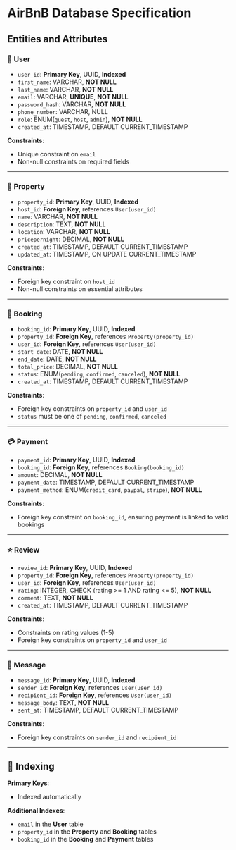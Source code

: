 # AirBnB Database Specification

## Entities and Attributes

### 🧑 User
- `user_id`: **Primary Key**, UUID, **Indexed**  
- `first_name`: VARCHAR, **NOT NULL**  
- `last_name`: VARCHAR, **NOT NULL**  
- `email`: VARCHAR, **UNIQUE**, **NOT NULL**  
- `password_hash`: VARCHAR, **NOT NULL**  
- `phone_number`: VARCHAR, NULL  
- `role`: ENUM(`guest`, `host`, `admin`), **NOT NULL**  
- `created_at`: TIMESTAMP, DEFAULT CURRENT_TIMESTAMP

**Constraints**:
- Unique constraint on `email`
- Non-null constraints on required fields

---

### 🏡 Property
- `property_id`: **Primary Key**, UUID, **Indexed**  
- `host_id`: **Foreign Key**, references `User(user_id)`  
- `name`: VARCHAR, **NOT NULL**  
- `description`: TEXT, **NOT NULL**  
- `location`: VARCHAR, **NOT NULL**  
- `pricepernight`: DECIMAL, **NOT NULL**  
- `created_at`: TIMESTAMP, DEFAULT CURRENT_TIMESTAMP  
- `updated_at`: TIMESTAMP, ON UPDATE CURRENT_TIMESTAMP

**Constraints**:
- Foreign key constraint on `host_id`
- Non-null constraints on essential attributes

---

### 📅 Booking
- `booking_id`: **Primary Key**, UUID, **Indexed**  
- `property_id`: **Foreign Key**, references `Property(property_id)`  
- `user_id`: **Foreign Key**, references `User(user_id)`  
- `start_date`: DATE, **NOT NULL**  
- `end_date`: DATE, **NOT NULL**  
- `total_price`: DECIMAL, **NOT NULL**  
- `status`: ENUM(`pending`, `confirmed`, `canceled`), **NOT NULL**  
- `created_at`: TIMESTAMP, DEFAULT CURRENT_TIMESTAMP

**Constraints**:
- Foreign key constraints on `property_id` and `user_id`
- `status` must be one of `pending`, `confirmed`, `canceled`

---

### 💳 Payment
- `payment_id`: **Primary Key**, UUID, **Indexed**  
- `booking_id`: **Foreign Key**, references `Booking(booking_id)`  
- `amount`: DECIMAL, **NOT NULL**  
- `payment_date`: TIMESTAMP, DEFAULT CURRENT_TIMESTAMP  
- `payment_method`: ENUM(`credit_card`, `paypal`, `stripe`), **NOT NULL**

**Constraints**:
- Foreign key constraint on `booking_id`, ensuring payment is linked to valid bookings

---

### ⭐ Review
- `review_id`: **Primary Key**, UUID, **Indexed**  
- `property_id`: **Foreign Key**, references `Property(property_id)`  
- `user_id`: **Foreign Key**, references `User(user_id)`  
- `rating`: INTEGER, CHECK (rating >= 1 AND rating <= 5), **NOT NULL**  
- `comment`: TEXT, **NOT NULL**  
- `created_at`: TIMESTAMP, DEFAULT CURRENT_TIMESTAMP

**Constraints**:
- Constraints on rating values (1-5)
- Foreign key constraints on `property_id` and `user_id`

---

### 💬 Message
- `message_id`: **Primary Key**, UUID, **Indexed**  
- `sender_id`: **Foreign Key**, references `User(user_id)`  
- `recipient_id`: **Foreign Key**, references `User(user_id)`  
- `message_body`: TEXT, **NOT NULL**  
- `sent_at`: TIMESTAMP, DEFAULT CURRENT_TIMESTAMP

**Constraints**:
- Foreign key constraints on `sender_id` and `recipient_id`

---

## 📌 Indexing

**Primary Keys**:
- Indexed automatically

**Additional Indexes**:
- `email` in the **User** table  
- `property_id` in the **Property** and **Booking** tables  
- `booking_id` in the **Booking** and **Payment** tables
